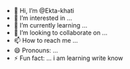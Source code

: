- 👋 Hi, I’m @Ekta-khati
- 👀 I’m interested in ...
- 🌱 I’m currently learning ...
- 💞️ I’m looking to collaborate on ...
- 📫 How to reach me ...
- 😄 Pronouns: ...
- ⚡ Fun fact: ...
i am learning write know
<!---
Ekta-khati/Ekta-khati is a ✨ special ✨ repository because its `README.md` (this file) appears on your GitHub profile.
You can click the Preview link to take a look at your changes.
--->
